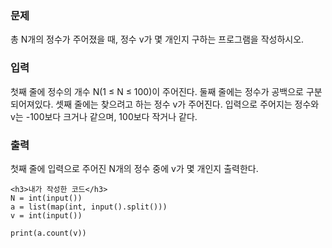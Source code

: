 <h3>문제</h3>
총 N개의 정수가 주어졌을 때, 정수 v가 몇 개인지 구하는 프로그램을 작성하시오.

<h3>입력</h3>
첫째 줄에 정수의 개수 N(1 ≤ N ≤ 100)이 주어진다. 둘째 줄에는 정수가 공백으로 구분되어져있다. 셋째 줄에는 찾으려고 하는 정수 v가 주어진다. 입력으로 주어지는 정수와 v는 -100보다 크거나 같으며, 100보다 작거나 같다.

<h3>출력</h3>
첫째 줄에 입력으로 주어진 N개의 정수 중에 v가 몇 개인지 출력한다.

```
<h3>내가 작성한 코드</h3>
N = int(input())
a = list(map(int, input().split()))
v = int(input())

print(a.count(v))
```

